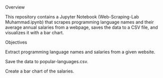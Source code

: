 Overview

This repository contains a Jupyter Notebook (Web-Scraping-Lab Muhammad.ipynb) that scrapes programming language names and their average annual salaries from a webpage, saves the data to a CSV file, and visualizes it with a bar chart.

Objectives





Extract programming language names and salaries from a given website.



Save the data to popular-languages.csv.



Create a bar chart of the salaries.
